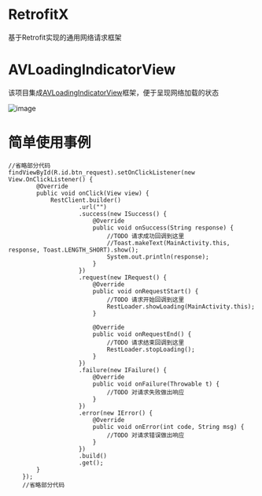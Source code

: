 # RetrofitX
基于Retrofit实现的通用网络请求框架
# AVLoadingIndicatorView
该项目集成[AVLoadingIndicatorView](https://github.com/81813780/AVLoadingIndicatorView)框架，便于呈现网络加载的状态  
  
![image](https://github.com/81813780/AVLoadingIndicatorView/blob/master/screenshots/avi.gif)
# 简单使用事例
    //省略部分代码
    findViewById(R.id.btn_request).setOnClickListener(new View.OnClickListener() {
            @Override
            public void onClick(View view) {
                RestClient.builder()
                        .url("")
                        .success(new ISuccess() {
                            @Override
                            public void onSuccess(String response) {
                                //TODO 请求成功回调到这里
                                //Toast.makeText(MainActivity.this, response, Toast.LENGTH_SHORT).show();
                                System.out.println(response);
                            }
                        })
                        .request(new IRequest() {
                            @Override
                            public void onRequestStart() {
                                //TODO 请求开始回调到这里
                                RestLoader.showLoading(MainActivity.this);
                            }

                            @Override
                            public void onRequestEnd() {
                                //TODO 请求结束回调到这里
                                RestLoader.stopLoading();
                            }
                        })
                        .failure(new IFailure() {
                            @Override
                            public void onFailure(Throwable t) {
                                //TODO 对请求失败做出响应
                            }
                        })
                        .error(new IError() {
                            @Override
                            public void onError(int code, String msg) {
                                //TODO 对请求错误做出响应
                            }
                        })
                        .build()
                        .get();
            }
        });
        //省略部分代码
